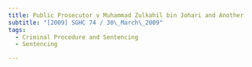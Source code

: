 ```yaml
---
title: Public Prosecutor v Muhammad Zulkahil bin Johari and Another
subtitle: "[2009] SGHC 74 / 30\_March\_2009"
tags:
  - Criminal Procedure and Sentencing
  - Sentencing

---
```


